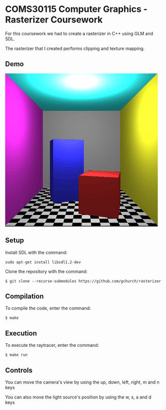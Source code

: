 # COMS30115 Computer Graphics - Rasterizer Coursework

For this coursework we had to create a rasterizer in C++ using GLM and SDL.

The rasterizer that I created performs clipping and texture mapping.

## Demo

![demo](./rasterizer.gif "demo")

## Setup


Install SDL with the command:

```
sudo apt-get install libsdl1.2-dev
```

Clone the repository with the command:

```
$ git clone --recurse-submodules https://github.com/gchurch/rasterizer
````

## Compilation

To compile the code, enter the command:

```
$ make
```
## Execution

To execute the raytracer, enter the command:

```
$ make run
```
## Controls

You can move the camera's view by using the up, down, left, right, m and n keys

You can also move the light source's position by using the w, s, a and d keys
